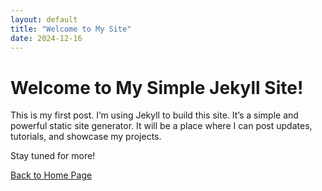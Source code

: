```yaml
---
layout: default
title: "Welcome to My Site"
date: 2024-12-16
---
```


# Welcome to My Simple Jekyll Site!

This is my first post. I’m using Jekyll to build this site. It’s a simple and powerful static site generator. It will be a place where I can post updates, tutorials, and showcase my projects.

Stay tuned for more!

[Back to Home Page](/)
